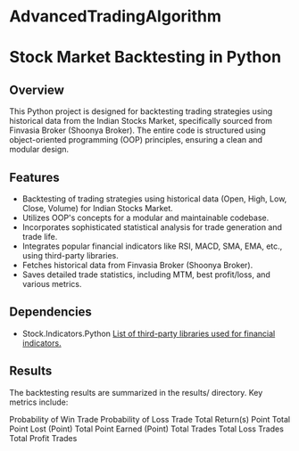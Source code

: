 # AdvancedTradingAlgorithm
# Stock Market Backtesting in Python
## Overview

This Python project is designed for backtesting trading strategies using historical data from the Indian Stocks Market, specifically sourced from Finvasia Broker (Shoonya Broker). The entire code is structured using object-oriented programming (OOP) principles, ensuring a clean and modular design.

## Features

- Backtesting of trading strategies using historical data (Open, High, Low, Close, Volume) for Indian Stocks Market.
- Utilizes OOP's concepts for a modular and maintainable codebase.
- Incorporates sophisticated statistical analysis for trade generation and trade life.
- Integrates popular financial indicators like RSI, MACD, SMA, EMA, etc., using third-party libraries.
- Fetches historical data from Finvasia Broker (Shoonya Broker).
- Saves detailed trade statistics, including MTM, best profit/loss, and various metrics.

## Dependencies
- Stock.Indicators.Python  [List of third-party libraries used for financial indicators.](https://github.com/DaveSkender/Stock.Indicators.Python.git)

## Results
The backtesting results are summarized in the results/ directory. Key metrics include:

Probability of Win Trade
Probability of Loss Trade
Total Return(s) Point
Total Point Lost (Point)
Total Point Earned (Point)
Total Trades
Total Loss Trades
Total Profit Trades
